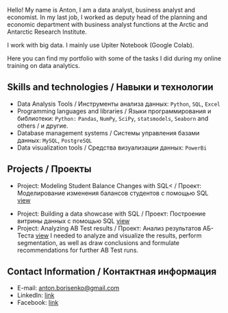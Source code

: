 Hello! My name is Anton, I am a data analyst, business analyst and economist. In my last job, I worked as deputy head of the planning and economic department with business analyst functions at the Arctic and Antarctic Research Institute.

I work with big data. I mainly use Upiter Notebook (Google Colab).

Here you can find my portfolio with some of the tasks I did during my online training on data analytics.


## Skills and technologies / Навыки и технологии
- Data Analysis Tools / Инструменты анализа данных: ``Python``, ``SQL``, ``Excel`` 
- Programming languages and libraries / Языки программирования и библиотеки: ``Python:`` ``Pandas``, ``NumPy``, ``SciPy``, ``statsmodels``, ``Seaborn`` and others / и другие.
- Database management systems / Системы управления базами данных: ``MySQL``, ``PostgreSQL``
- Data visualization tools / Средства визуализации данных: ``PowerBi``

## Projects / Проекты
* Project: Modeling Student Balance Changes with SQL< /  Проект: Моделирование изменения балансов студентов с помощью SQL [view](https://github.com/ozanton/dtsc/blob/main/SQL_balance.txt)</p> 
* Project: Building a data showcase with SQL / Проект: Построение витрины данных с помощью SQL [view](https://github.com/ozanton/dtsc/blob/main/SQL_data_showcase.txt)
* Project: Analyzing AB Test results / Проект: Анализ результатов АБ-Тестa  [view](https://github.com/ozanton/dtsc/blob/main/Analyzing_ABTest_results.ipynb)
 I needed to analyze and visualize the results, perform segmentation, as well as draw conclusions and formulate recommendations for further AB Test runs.

## Contact Information / Контактная информация
- E-mail: anton.borisenko@gmail.com
- LinkedIn: [link](https://www.linkedin.com/in/anton-borisenko-59a7b51/)
- Facebook: [link](https://www.facebook.com/borisenko.anton.7) 
